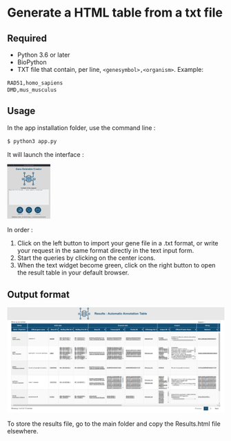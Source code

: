 # Generate a HTML table from a txt file

## Required
- Python 3.6 or later
- BioPython
- TXT file that contain, per line, `<genesymbol>,<organism>`. Example:
```
RAD51,homo_sapiens
DMD,mus_musculus
```

## Usage

In the app installation folder, use the command line :

```bash
$ python3 app.py
```

It will launch the interface :

<img src="./img/ui.png" width=100 />

In order :

1. Click on the left button to import your gene file in a .txt format, or write your request in the same format directly in the text input form.
2. Start the queries by clicking on the center icons.
3. When the text widget become green, click on the right button to open the result table in your default browser.

## Output format

![example_table](./img/example_table.png)

To store the results file, go to the main folder and copy the Results.html file elsewhere.
